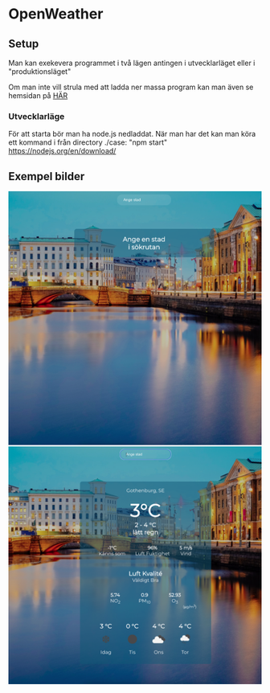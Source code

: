 # OpenWeather

## Setup
 Man kan exekevera programmet i två lägen antingen i utvecklarläget eller i "produktionsläget"
 
 Om man inte vill strula med att ladda ner massa program kan man även se hemsidan på <a  href=https://openweather.pages.dev >HÄR</a>

### Utvecklarläge
För att starta bör man ha node.js nedladdat. När man har det kan man köra
ett  kommand i från directory ./case: "npm start"
https://nodejs.org/en/download/ <br>

## Exempel bilder
![alt text](https://github.com/cronvall/openweather/blob/main/söksida.png?raw=true)
![alt text](https://github.com/cronvall/openweather/blob/main/resultat.png?raw=true)
